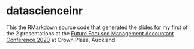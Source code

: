 # datascienceinr

This the RMarkdown source code that generated the slides for my first of the 2 presentations at the [Future Focused Management Accountant Conference 2020](https://www.conferenz.co.nz/events/future-focused-management-accountant-conference/speakers) at Crown Plaza, Auckland
